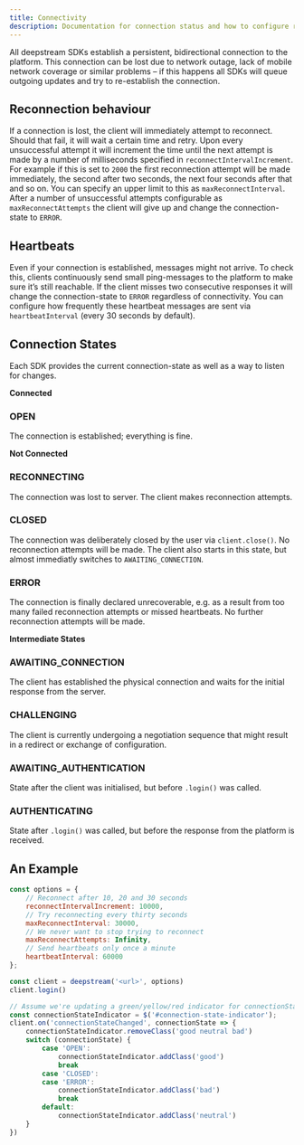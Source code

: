 ```yaml
---
title: Connectivity
description: Documentation for connection status and how to configure reconnection behaviour
---
```


All deepstream SDKs establish a persistent, bidirectional connection to the platform. This connection can be lost due to network outage, lack of mobile network coverage or similar problems – if this happens all SDKs will queue outgoing updates and try to re-establish the connection.

##  Reconnection behaviour
If a connection is lost, the client will immediately attempt to reconnect. Should that fail, it will wait a certain time and retry. Upon every unsuccessful attempt it will increment the time until the next attempt is made by a number of milliseconds specified in `reconnectIntervalIncrement`. For example if this is set to `2000` the first reconnection attempt will be made immediately, the second after two seconds, the next four seconds after that and so on. You can specify an upper limit to this as `maxReconnectInterval`. After a number of unsuccessful attempts configurable as `maxReconnectAttempts` the client will give up and change the connection-state to `ERROR`.

## Heartbeats
Even if your connection is established, messages might not arrive. To check this, clients continuously send small ping-messages to the platform to make sure it’s still reachable. If the client misses two consecutive responses it will change the connection-state to `ERROR` regardless of connectivity. You can configure how frequently these heartbeat messages are sent via `heartbeatInterval` (every 30 seconds by default).

## Connection States
Each SDK provides the current connection-state as well as a way to listen for changes.

__Connected__

### OPEN
The connection is established; everything is fine.

__Not Connected__

### RECONNECTING
The connection was lost to server. The client makes reconnection attempts.

### CLOSED
The connection was deliberately closed by the user via `client.close()`. No reconnection attempts will be made. The client also starts in this state, but almost immediatly switches to `AWAITING_CONNECTION`.

### ERROR
The connection is finally declared unrecoverable, e.g. as a result from too many failed reconnection attempts or missed heartbeats. No further reconnection attempts will be made.

__Intermediate States__

### AWAITING_CONNECTION
The client has established the physical connection and waits for the initial response from the server.

### CHALLENGING
The client is currently undergoing a negotiation sequence that might result in a redirect or exchange of configuration.

### AWAITING_AUTHENTICATION
State after the client was initialised, but before `.login()` was called.

### AUTHENTICATING
State after `.login()` was called, but before the response from the platform is received.

## An Example
```javascript
const options = {
    // Reconnect after 10, 20 and 30 seconds
    reconnectIntervalIncrement: 10000,
    // Try reconnecting every thirty seconds
    maxReconnectInterval: 30000,
    // We never want to stop trying to reconnect
    maxReconnectAttempts: Infinity,
    // Send heartbeats only once a minute
    heartbeatInterval: 60000
};

const client = deepstream('<url>', options)
client.login()

// Assume we're updating a green/yellow/red indicator for connectionState with jQuery
const connectionStateIndicator = $('#connection-state-indicator');
client.on('connectionStateChanged', connectionState => {
    connectionStateIndicator.removeClass('good neutral bad')
    switch (connectionState) {
        case 'OPEN':
            connectionStateIndicator.addClass('good')
            break
        case 'CLOSED':
        case 'ERROR':
            connectionStateIndicator.addClass('bad')
            break
        default:
            connectionStateIndicator.addClass('neutral')
    }
})
```
